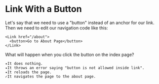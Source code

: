 # Link With a Button

Let's say that we need to use a "button" instead of an anchor for our link. Then we need to edit our navigation code like this:

```
<Link href="/about">
  <button>Go to About Page</button>
</Link>
```

What will happen when you click the button on the index page?

```
✦It does nothing.
✦It throws an error saying "button is not allowed inside link".
✦It reloads the page.
✓It navigates the page to the about page.
```